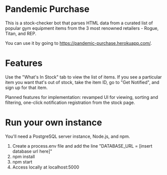 # Pandemic Purchase

This is a stock-checker bot that parses HTML data from a curated list of popular gym equipment items from the 3 most renowned retailers - Rogue, Titan, and REP. 

You can use it by going to https://pandemic-purchase.herokuapp.com/.

# Features

Use the "What's In Stock" tab to view the list of items. If you see a particular item you want that's out of stock, take the item ID, go to "Get Notified", and sign up for that item.

Planned features for implementation: revamped UI for viewing, sorting and filtering, one-click notification registration from the stock page.

# Run your own instance

You'll need a PostgreSQL server instance, Node.js, and npm.

1. Create a process.env file and add the line "DATABASE_URL = [insert database url here]"
2. npm install
3. npm start
4. Access locally at localhost:5000
